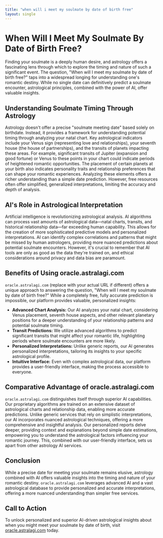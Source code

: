 ```yaml
---
title: "when will i meet my soulmate by date of birth free"
layout: single
---
```


# When Will I Meet My Soulmate By Date of Birth Free?

Finding your soulmate is a deeply human desire, and astrology offers a fascinating lens through which to explore the timing and nature of such a significant event.  The question, "When will I meet my soulmate by date of birth free?" taps into a widespread longing for understanding one's romantic destiny. While no single date can definitively predict a soulmate encounter, astrological principles, combined with the power of AI, offer valuable insights.


## Understanding Soulmate Timing Through Astrology

Astrology doesn't offer a precise "soulmate meeting date" based solely on birthdate.  Instead, it provides a framework for understanding potential timing through analyzing your natal chart.  Key astrological indicators include your Venus sign (representing love and relationships), your seventh house (the house of partnerships), and the transits of planets impacting these areas.  For example, significant transits of Jupiter (expansion and good fortune) or Venus to these points in your chart could indicate periods of heightened romantic opportunities.  The placement of certain planets at your birth also indicates personality traits and relationship preferences that can shape your romantic experiences.  Analyzing these elements offers a richer understanding than a simple date prediction.  However, free resources often offer simplified, generalized interpretations, limiting the accuracy and depth of analysis.


## AI's Role in Astrological Interpretation

Artificial intelligence is revolutionizing astrological analysis. AI algorithms can process vast amounts of astrological data—natal charts, transits, and historical relationship data—far exceeding human capability. This allows for the creation of more sophisticated predictive models and personalized interpretations. AI can identify complex correlations and patterns that might be missed by human astrologers, providing more nuanced predictions about potential soulmate encounters.  However, it's crucial to remember that AI tools are only as good as the data they're trained on, and ethical considerations around privacy and data bias are paramount.


## Benefits of Using oracle.astralagi.com

`oracle.astralagi.com` (replace with your actual URL if different) offers a unique approach to answering the question, "When will I meet my soulmate by date of birth free?" While a completely free, fully accurate prediction is impossible, our platform provides valuable, personalized insights:

* **Advanced Chart Analysis:** Our AI analyzes your natal chart, considering Venus placement, seventh house aspects, and other relevant planetary positions for a deeper understanding of your relationship patterns and potential soulmate timing.
* **Transit Predictions:** We utilize advanced algorithms to predict significant transits that might affect your romantic life, highlighting periods where soulmate encounters are more likely.
* **Personalized Interpretations:**  Unlike generic reports, our AI generates personalized interpretations, tailoring its insights to your specific astrological profile.
* **Intuitive Interface:**  Even with complex astrological data, our platform provides a user-friendly interface, making the process accessible to everyone.


## Comparative Advantage of oracle.astralagi.com

`oracle.astralagi.com` distinguishes itself through superior AI capabilities.  Our proprietary algorithms are trained on an extensive dataset of astrological charts and relationship data, enabling more accurate predictions.  Unlike generic services that rely on simplistic interpretations, our AI incorporates nuanced astrological techniques, offering a more comprehensive and insightful analysis.  Our personalized reports delve deeper, providing context and explanations beyond simple date estimations, empowering you to understand the astrological factors influencing your romantic journey.  This, combined with our user-friendly interface, sets us apart from other astrology AI services.


## Conclusion

While a precise date for meeting your soulmate remains elusive, astrology combined with AI offers valuable insights into the timing and nature of your romantic destiny. `oracle.astralagi.com` leverages advanced AI and a vast astrological database to provide personalized and accurate interpretations, offering a more nuanced understanding than simpler free services.


## Call to Action

To unlock personalized and superior AI-driven astrological insights about when you might meet your soulmate by date of birth, visit [oracle.astralagi.com](https://oracle.astralagi.com) today.